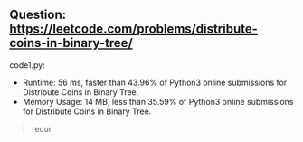 ## Question: https://leetcode.com/problems/distribute-coins-in-binary-tree/

code1.py:
* Runtime: 56 ms, faster than 43.96% of Python3 online submissions for Distribute Coins in Binary Tree.
* Memory Usage: 14 MB, less than 35.59% of Python3 online submissions for Distribute Coins in Binary Tree.
> recur